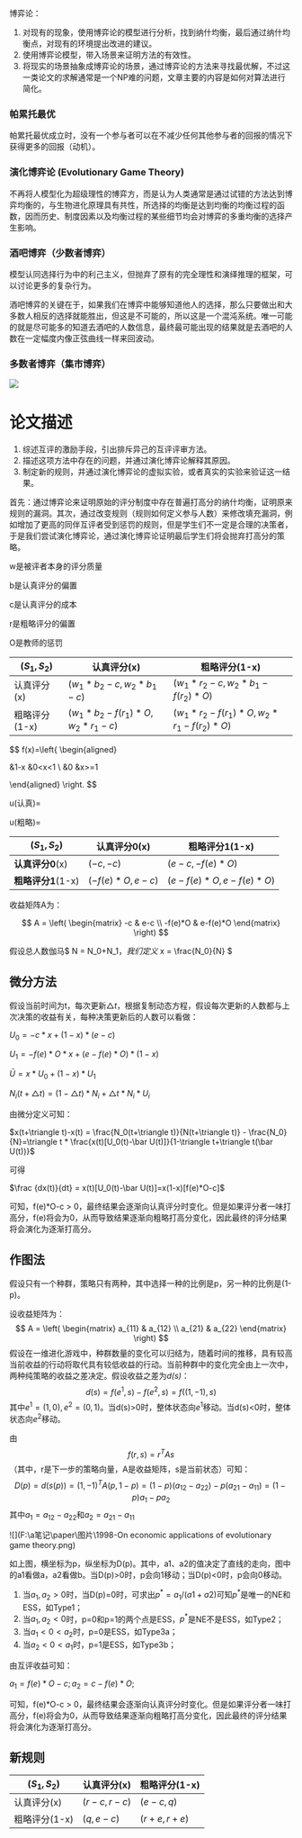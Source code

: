 

博弈论：

1. 对现有的现象，使用博弈论的模型进行分析，找到纳什均衡，最后通过纳什均衡点，对现有的环境提出改进的建议。
2. 使用博弈论模型，带入场景来证明方法的有效性。
3. 将现实的场景抽象成博弈论的场景，通过博弈论的方法来寻找最优解，不过这一类论文的求解通常是一个NP难的问题，文章主要的内容是如何对算法进行简化。

### 帕累托最优

帕累托最优成立时，没有一个参与者可以在不减少任何其他参与者的回报的情况下获得更多的回报（动机）。

### 演化博弈论 (Evolutionary Game Theory)

不再将人模型化为超级理性的博弈方，而是认为人类通常是通过试错的方法达到博弈均衡的，与生物进化原理具有共性，所选择的均衡是达到均衡的均衡过程的函数，因而历史、制度因素以及均衡过程的某些细节均会对博弈的多重均衡的选择产生影响。

### 酒吧博弈（少数者博弈）

模型认同选择行为中的利己主义，但抛弃了原有的完全理性和演绎推理的框架，可以讨论更多的复杂行为。

酒吧博弈的关键在于，如果我们在博弈中能够知道他人的选择，那么只要做出和大多数人相反的选择就能胜出，但这是不可能的，所以这是一个混沌系统。唯一可能的就是尽可能多的知道去酒吧的人数信息，最终最可能出现的结果就是去酒吧的人数在一定幅度内像正弦曲线一样来回波动。

### 多数者博弈（集市博弈）

![](F:\a笔记\paper\多数者博弈实验结果.png)

# 论文描述

1. 综述互评的激励手段，引出排斥异己的互评评审方法。
2. 描述这项方法中存在的问题，并通过演化博弈论解释其原因。
3. 制定新的规则，并通过演化博弈论的虚拟实验，或者真实的实验来验证这一结果。

首先：通过博弈论来证明原始的评分制度中存在普遍打高分的纳什均衡，证明原来规则的漏洞。其次，通过改变规则（规则如何定义参与人数）来修改填充漏洞，例如增加了更高的同伴互评者受到惩罚的规则，但是学生们不一定是合理的决策者，于是我们尝试演化博弈论，通过演化博弈论证明最后学生们将会抛弃打高分的策略。

w是被评者本身的评分质量

b是认真评分的偏置

c是认真评分的成本

r是粗略评分的偏置

O是教师的惩罚

| ($S_1, S_2$)  | 认真评分(x)                     | 粗略评分(1-x)                          |
| ------------- | ------------------------------- | -------------------------------------- |
| 认真评分(x)   | ($w_1*b_2-c, w_2*b_1-c$)        | ($w_1*r_2-c, w_2*b_1-f(r_2)*O$)        |
| 粗略评分(1-x) | ($w_1*b_2-f(r_1)*O, w_2*r_1-c$) | ($w_1*r_2-f(r_1)*O, w_2*r_1-f(r_2)*O$) |

$$
f(x)=\left\{
\begin{aligned}

&1-x &0<x<1 \\
&0 &x>=1 

\end{aligned}
\right.
$$

u(认真)=

u(粗略)=

| ($S_1, S_2$)       | 认真评分0(x)     | 粗略评分1(1-x)         |
| ------------------ | ---------------- | ---------------------- |
| **认真评分0**(x)   | ($-c, -c$)       | ($e-c, -f(e)*O$)       |
| **粗略评分1**(1-x) | ($-f(e)*O, e-c$) | ($e-f(e)*O, e-f(e)*O$) |

收益矩阵A为：

$$
A = 
\left(
\begin{matrix} 
-c & e-c \\
-f(e)*O & e-f(e)*O
\end{matrix}
\right)
$$

假设总人数伽马$ N = N_0+N_1$，我们定义$ x = \frac{N_0}{N} $

## 微分方法

假设当前时间为t，每次更新$\triangle t$，根据复制动态方程，假设每次更新的人数都与上次决策的收益有关，每种决策更新后的人数可以看做：

$U_0=-c*x+(1-x)*(e-c)$

$U_1=-f(e)*O*x+(e-f(e)*O)*(1-x)$

$\bar U=x*U_0+(1-x)*U_1$

$N_i(t+\triangle t)=(1-\triangle t)*N_i+\triangle t*N_i*U_i$

由微分定义可知：

$x(t+\triangle t)-x(t) = \frac{N_0(t+\triangle t)}{N(t+\triangle t)} - \frac{N_0}{N}=\triangle t * \frac{x(t)[U_0(t)-\bar U(t)]}{1-\triangle t+\triangle t(\bar U(t))}$

可得

$\frac {dx(t)}{dt} = x(t)[U_0(t)-\bar U(t)]=x(1-x)[f(e)*O-c]$

可知，f(e)*O-c > 0，最终结果会逐渐向认真评分时变化。但是如果评分者一味打高分，f(e)将会为0，从而导致结果逐渐向粗略打高分变化，因此最终的评分结果将会演化为逐渐打高分。

##  作图法

假设只有一个种群，策略只有两种，其中选择一种的比例是p，另一种的比例是(1-p)。

设收益矩阵为：
$$
A = 
\left(
\begin{matrix} 
a_{11} & a_{12} \\
a_{21} & a_{22}
\end{matrix}
\right)
$$
假设在一维进化游戏中，种群数量的变化可以归结为，随着时间的推移，具有较高当前收益的行动将取代具有较低收益的行动。当前种群中的变化完全由上一次中，两种纯策略的收益之差决定。假设收益之差为*d(s)*：
$$
d(s)=f(e^1, s)-f(e^2,s)=f((1,-1), s)
$$
其中$e^1=(1,0),e^2=(0,1)$。当d(s)>0时，整体状态向$e^1$移动。当d(s)<0时，整体状态向$e^2$移动。

由
$$
f(r, s)=r^TAs
$$
（其中，r是下一步的策略向量，A是收益矩阵，s是当前状态）可知：
$$
D(p)=d(s(p))=(1,-1)^TA(p,1-p)=(1-p)(a_12-a_22)-p(a_21-a_11)=(1-p)a_1-pa_2
$$
其中$a_1=a_{12}-a_{22}$和$a_2=a_{21}-a_{11}$

![](F:\a笔记\paper\图片\1998-On economic applications of evolutionary game theory.png)

如上图，横坐标为p，纵坐标为D(p)。其中，a1、a2的值决定了直线的走向，图中的a1看做a，a2看做b。当D(p)>0时，p会向1移动；当D(p)<0时，p会向0移动。

1. 当$a_1,a_2>0$时，当D(p)=0时，可求出$p^*=a_1/(a1+a2)$可知$p^*$是唯一的NE和ESS，如Type1；
2. 当$a_1,a_2<0$时，p=0和p=1的两个点是ESS，$p^*$是NE不是ESS，如Type2；
3. 当$a_1<0<a_2$时，p=0是ESS，如Type3a；
4. 当$a_2<0<a_1$时，p=1是ESS，如Type3b；

由互评收益可知：

$a_1=f(e)*O-c; a_2=c-f(e)*O;$ 

可知，f(e)*O-c > 0，最终结果会逐渐向认真评分时变化。但是如果评分者一味打高分，f(e)将会为0，从而导致结果逐渐向粗略打高分变化，因此最终的评分结果将会演化为逐渐打高分。

## 新规则



| ($S_1, S_2$)  | 认真评分(x)  | 粗略评分(1-x) |
| ------------- | ------------ | ------------- |
| 认真评分(x)   | ($r-c, r-c$) | ($e-c, q$)    |
| 粗略评分(1-x) | ($q, e-c$)   | ($r+e, r+e$)  |

